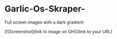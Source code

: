 # Garlic-Os-Skraper-
Full screen images with a dark gradient

[![Screenshot](link to image on GH)](link to your URL)
